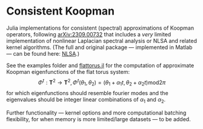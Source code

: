 # Consistent Koopman
Julia implementations for consistent (spectral) approximations of Koopman operators, following [arXiv:2309.00732](https://doi.org/10.48550/arXiv.2309.00732) that includes a _very_ limited implementation of nonlinear Laplacian spectral analysis or NLSA and related kernel algorithms. (The full and original package — implemented in Matlab — can be found here: [NLSA](https://github.com/dg227/NLSA).)

See the examples folder and [flattorus.jl](https://github.com/clairevalva/ConsistentKoopman.jl/blob/main/examples/flattorus.jl) for the computation of approximate Koopman eigenfunctions of the flat torus system:
$$\Phi^t: \mathbf{T}^2 \to \mathbf{T}^2,  \Phi^t(\theta_1, \theta_2) = (\theta_1 + \alpha_1 t, \theta_2 + \alpha_2 t)  \mathrm{mod} 2\pi$$
for which eigenfunctions should resemble fourier modes and the eigenvalues should be integer linear combinations of $\alpha_1$ and $\alpha_2$.

Further functionality — kernel options and more computational batching flexibility, for when memory is more limited/large datasets — to be added.
